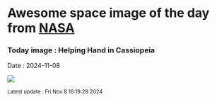 
# Awesome space image of the day from [NASA](https://api.nasa.gov/)

### Today image : Helping Hand in Cassiopeia
Date : 2024-11-08

![](https://apod.nasa.gov/apod/image/2411/Ldn1355HelpingHandFR1024.png)

<small>Latest update : Fri Nov  8 16:19:29 2024</small>
        